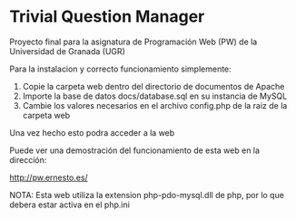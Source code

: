 Trivial Question Manager
========================

Proyecto final para la asignatura de Programación Web (PW) de la Universidad de Granada (UGR)

Para la instalacion y correcto funcionamiento simplemente:

1. Copie la carpeta web dentro del directorio de documentos de Apache
2. Importe la base de datos docs/database.sql en su instancia de MySQL
3. Cambie los valores necesarios en el archivo config.php de la raiz de la carpeta web

Una vez hecho esto podra acceder a la web

Puede ver una demostración del funcionamiento de esta web en la dirección:

http://pw.ernesto.es/


NOTA: Esta web utiliza la extension php-pdo-mysql.dll de php, por lo que debera estar activa en el php.ini
